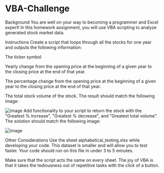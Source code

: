 # VBA-Challenge
Background
You are well on your way to becoming a programmer and Excel expert! In this homework assignment, you will use VBA scripting to analyze generated stock market data.

Instructions
Create a script that loops through all the stocks for one year and outputs the following information:

The ticker symbol

Yearly change from the opening price at the beginning of a given year to the closing price at the end of that year.

The percentage change from the opening price at the beginning of a given year to the closing price at the end of that year.

The total stock volume of the stock. The result should match the following image:

![image](https://github.com/aspenliz/VBA-Challenge/assets/121269733/021efb08-4a49-4be4-8e11-1888476d16ca)
Add functionality to your script to return the stock with the "Greatest % increase", "Greatest % decrease", and "Greatest total volume". The solution should match the following image:

![image](https://github.com/aspenliz/VBA-Challenge/assets/121269733/fbbc3aec-2804-47af-bc09-2c14b9a1b48f)

Other Considerations
Use the sheet alphabetical_testing.xlsx while developing your code. This dataset is smaller and will allow you to test faster. Your code should run on this file in under 3 to 5 minutes.

Make sure that the script acts the same on every sheet. The joy of VBA is that it takes the tediousness out of repetitive tasks with the click of a button.
